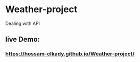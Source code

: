 # Weather-project
Dealing with API

## live Demo:
### https://hossam-elkady.github.io/Weather-project/
